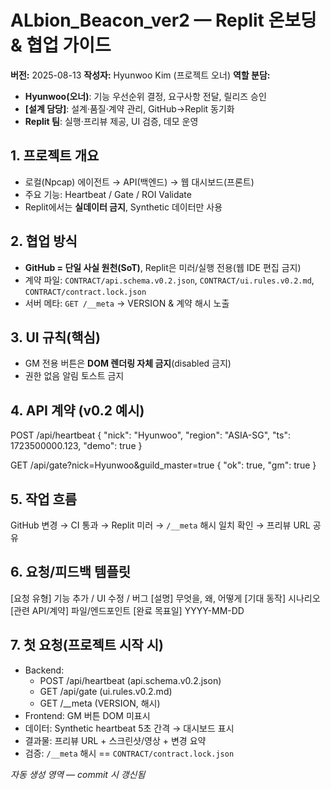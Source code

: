 # ALbion_Beacon_ver2 — Replit 온보딩 & 협업 가이드

**버전:** 2025-08-13
**작성자:** Hyunwoo Kim (프로젝트 오너)
**역할 분담:**
- **Hyunwoo(오너)**: 기능 우선순위 결정, 요구사항 전달, 릴리즈 승인
- **[설계 담당]**: 설계·품질·계약 관리, GitHub→Replit 동기화
- **Replit 팀**: 실행·프리뷰 제공, UI 검증, 데모 운영

## 1. 프로젝트 개요
- 로컬(Npcap) 에이전트 → API(백엔드) → 웹 대시보드(프론트)
- 주요 기능: Heartbeat / Gate / ROI Validate
- Replit에서는 **실데이터 금지**, Synthetic 데이터만 사용

## 2. 협업 방식
- **GitHub = 단일 사실 원천(SoT)**, Replit은 미러/실행 전용(웹 IDE 편집 금지)
- 계약 파일: `CONTRACT/api.schema.v0.2.json`, `CONTRACT/ui.rules.v0.2.md`, `CONTRACT/contract.lock.json`
- 서버 메타: `GET /__meta` → VERSION & 계약 해시 노출

## 3. UI 규칙(핵심)
- GM 전용 버튼은 **DOM 렌더링 자체 금지**(disabled 금지)
- 권한 없음 알림 토스트 금지

## 4. API 계약 (v0.2 예시)
POST /api/heartbeat
{
  "nick": "Hyunwoo",
  "region": "ASIA-SG",
  "ts": 1723500000.123,
  "demo": true
}

GET /api/gate?nick=Hyunwoo&guild_master=true
{
  "ok": true,
  "gm": true
}

## 5. 작업 흐름
GitHub 변경 → CI 통과 → Replit 미러 → `/__meta` 해시 일치 확인 → 프리뷰 URL 공유

## 6. 요청/피드백 템플릿
[요청 유형] 기능 추가 / UI 수정 / 버그
[설명] 무엇을, 왜, 어떻게
[기대 동작] 시나리오
[관련 API/계약] 파일/엔드포인트
[완료 목표일] YYYY-MM-DD

## 7. 첫 요청(프로젝트 시작 시)
- Backend:
  - POST /api/heartbeat (api.schema.v0.2.json)
  - GET  /api/gate      (ui.rules.v0.2.md)
  - GET  /__meta        (VERSION, 해시)
- Frontend: GM 버튼 DOM 미표시
- 데이터: Synthetic heartbeat 5초 간격 → 대시보드 표시
- 결과물: 프리뷰 URL + 스크린샷/영상 + 변경 요약
- 검증: `/__meta` 해시 == `CONTRACT/contract.lock.json`

<!-- AUTO-SECTION:CHANGELOG START -->
_자동 생성 영역 — commit 시 갱신됨_
<!-- AUTO-SECTION:CHANGELOG END -->
